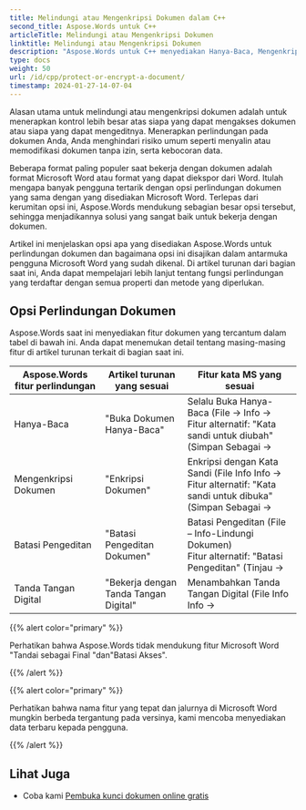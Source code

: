 ```yaml
---
title: Melindungi atau Mengenkripsi Dokumen dalam C++
second_title: Aspose.Words untuk C++
articleTitle: Melindungi atau Mengenkripsi Dokumen
linktitle: Melindungi atau Mengenkripsi Dokumen
description: "Aspose.Words untuk C++ menyediakan Hanya-Baca, Mengenkripsi Dokumen, Membatasi Pengeditan, dan Tanda Tangan Digital untuk perlindungan dokumen. Aspose.Words mendukung sebagian besar opsi perlindungan kata."
type: docs
weight: 50
url: /id/cpp/protect-or-encrypt-a-document/
timestamp: 2024-01-27-14-07-04
---
```


Alasan utama untuk melindungi atau mengenkripsi dokumen adalah untuk menerapkan kontrol lebih besar atas siapa yang dapat mengakses dokumen atau siapa yang dapat mengeditnya. Menerapkan perlindungan pada dokumen Anda, Anda menghindari risiko umum seperti menyalin atau memodifikasi dokumen tanpa izin, serta kebocoran data.

Beberapa format paling populer saat bekerja dengan dokumen adalah format Microsoft Word atau format yang dapat diekspor dari Word. Itulah mengapa banyak pengguna tertarik dengan opsi perlindungan dokumen yang sama dengan yang disediakan Microsoft Word. Terlepas dari kerumitan opsi ini, Aspose.Words mendukung sebagian besar opsi tersebut, sehingga menjadikannya solusi yang sangat baik untuk bekerja dengan dokumen.

Artikel ini menjelaskan opsi apa yang disediakan Aspose.Words untuk perlindungan dokumen dan bagaimana opsi ini disajikan dalam antarmuka pengguna Microsoft Word yang sudah dikenal. Di artikel turunan dari bagian saat ini, Anda dapat mempelajari lebih lanjut tentang fungsi perlindungan yang terdaftar dengan semua properti dan metode yang diperlukan.

## Opsi Perlindungan Dokumen

Aspose.Words saat ini menyediakan fitur dokumen yang tercantum dalam tabel di bawah ini. Anda dapat menemukan detail tentang masing-masing fitur di artikel turunan terkait di bagian saat ini.

| Aspose.Words fitur perlindungan | Artikel turunan yang sesuai | Fitur kata MS yang sesuai |
| ------------------------------- | ------------------------------ | ------------------------------------------------------------ |
| Hanya-Baca | "Buka Dokumen Hanya-Baca" | Selalu Buka Hanya-Baca (File → Info → <br />Fitur alternatif: "Kata sandi untuk diubah" (Simpan Sebagai → |
| Mengenkripsi Dokumen | "Enkripsi Dokumen" | Enkripsi dengan Kata Sandi (File Info Info → <br />Fitur alternatif: "Kata sandi untuk dibuka" (Simpan Sebagai → |
| Batasi Pengeditan | "Batasi Pengeditan Dokumen" | Batasi Pengeditan (File – Info-Lindungi Dokumen)<br />Fitur alternatif: "Batasi Pengeditan" (Tinjau → |
| Tanda Tangan Digital | "Bekerja dengan Tanda Tangan Digital" | Menambahkan Tanda Tangan Digital (File Info Info → |

{{% alert color="primary" %}}

Perhatikan bahwa Aspose.Words tidak mendukung fitur Microsoft Word "Tandai sebagai Final "dan"Batasi Akses".

{{% /alert %}}

{{% alert color="primary" %}}

Perhatikan bahwa nama fitur yang tepat dan jalurnya di Microsoft Word mungkin berbeda tergantung pada versinya, kami mencoba menyediakan data terbaru kepada pengguna.

{{% /alert %}}

## Lihat Juga

* Coba kami [Pembuka kunci dokumen online gratis](https://products.aspose.app/words/unlock)
